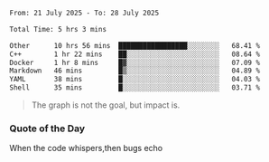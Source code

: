<!--START_SECTION:waka-->

```txt
From: 21 July 2025 - To: 28 July 2025

Total Time: 5 hrs 3 mins

Other      10 hrs 56 mins  █████████████████░░░░░░░░   68.41 %
C++        1 hr 22 mins    ██░░░░░░░░░░░░░░░░░░░░░░░   08.64 %
Docker     1 hr 8 mins     █▓░░░░░░░░░░░░░░░░░░░░░░░   07.09 %
Markdown   46 mins         █▒░░░░░░░░░░░░░░░░░░░░░░░   04.89 %
YAML       38 mins         █░░░░░░░░░░░░░░░░░░░░░░░░   04.03 %
Shell      35 mins         █░░░░░░░░░░░░░░░░░░░░░░░░   03.71 %
```

<!--END_SECTION:waka--> 
> The graph is not the goal, but impact is.

### Quote of the Day
When the code whispers,then bugs echo
